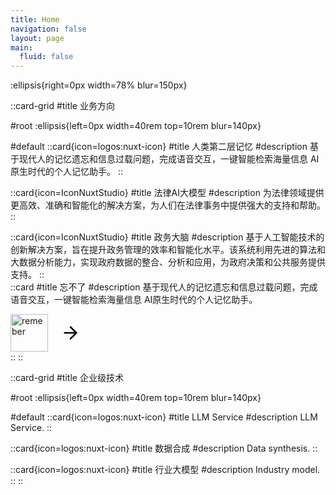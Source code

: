 ```yaml
---
title: Home
navigation: false
layout: page
main:
  fluid: false
---
```

:ellipsis{right=0px width=78% blur=150px}


::card-grid
#title
业务方向

#root
:ellipsis{left=0px width=40rem top=10rem blur=140px}

#default
  ::card{icon=logos:nuxt-icon}
  #title
  人类第二层记忆
  #description
  基于现代人的记忆遗忘和信息过载问题，完成语音交互，一键智能检索海量信息 AI原生时代的个人记忆助手。
  ::

  ::card{icon=IconNuxtStudio}
  #title
  法律AI大模型
  #description
  为法律领域提供更高效、准确和智能化的解决方案，为人们在法律事务中提供强大的支持和帮助。
  ::

  ::card{icon=IconNuxtStudio}
  #title
  政务大脑
  #description
  基于人工智能技术的创新解决方案，旨在提升政务管理的效率和智能化水平。该系统利用先进的算法和大数据分析能力，实现政府数据的整合、分析和应用，为政府决策和公共服务提供支持。
  ::   
  ::card
  #title
  忘不了
  #description
  基于现代人的记忆遗忘和信息过载问题，完成语音交互，一键智能检索海量信息 AI原生时代的个人记忆助手。
  <div style="flex-direction: row;
    display: flex;
    align-items: center;
    gap: 20px">
      <img src='/img/memory.jpg' alt="remeber" style="width: 60px; display: block">
      <a href="https://www.baidu.com" style="text-decoration: none;">
        <svg xmlns="http://www.w3.org/2000/svg" width="32" height="32" viewBox="0 0 24 24"><path fill="none" stroke="#000000" stroke-linecap="round" stroke-linejoin="round" stroke-width="2" d="M19 12H5m7 7l7-7l-7-7"/></svg>
      </a>
  </div>
  ::
::

::card-grid
#title
企业级技术

#root
:ellipsis{left=0px width=40rem top=10rem blur=140px}

#default
  ::card{icon=logos:nuxt-icon}
  #title
  LLM Service
  #description
  LLM Service.
  ::

  ::card{icon=logos:nuxt-icon}
  #title
  数据合成
  #description
  Data synthesis.
  ::

  ::card{icon=logos:nuxt-icon}
  #title
  行业大模型
  #description
  Industry model.
  ::
::